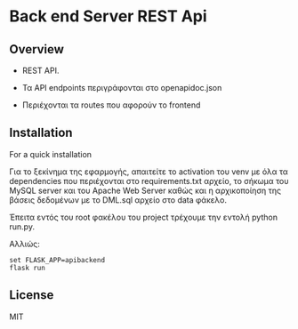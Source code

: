 # Back end Server REST Api

## Overview

- REST API. 

- Τα API endpoints περιγράφονται στο openapidoc.json
- Περιέχονται τα routes που αφορούν το frontend


## Installation
For a quick installation 

Για το ξεκίνημα της εφαρμογής, απαιτείτε το activation του venv με όλα τα dependencies που περιέχονται στο requirements.txt αρχείο,
το σήκωμα του MySQL server και του Apache Web Server καθώς και η αρχικοποίηση της βάσεις δεδομένων με το DML.sql αρχείο στο data φάκελο.

Έπειτα εντός του root φακέλου του project τρέχουμε την εντολή python run.py.

Αλλιώς:
```
set FLASK_APP=apibackend
flask run
```

## License

MIT



